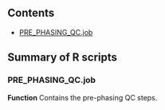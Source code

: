 ## Contents

* [PRE_PHASING_QC.job](#PRE_PHASING_QC)


## Summary of R scripts

### PRE_PHASING_QC.job

**Function**
Contains the pre-phasing QC steps.

